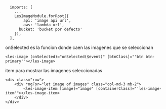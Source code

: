 ```
  imports: [
  	...
    LesImageModule.forRoot({
    	api: 'image api url',
    	aws: 'lambda url',
      bucket: 'bucket por defecto'
  	}),
  ],
```

onSelected es la funcion donde caen las imagenes que se seleccionan

```<les-image (onSelected)="onSelected($event)" [btnClass]="'btn btn-primary'"></les-image>```

item para mostrar las imagenes seleccionadas

```
<div class="row">
	<div *ngFor="let image of images" class="col-md-3 mb-2">
		<les-image-item [image]="image" [containerClass]="'les-image-item'"></les-image-item>
	</div>
</div>
```